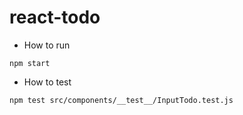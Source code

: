 # react-todo

- How to run

```
npm start
```

- How to test

```
npm test src/components/__test__/InputTodo.test.js
```
